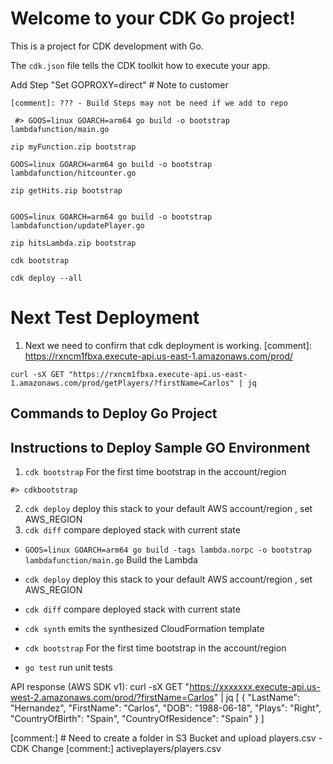 # Welcome to your CDK Go project!

This is a project for CDK development with Go.

The `cdk.json` file tells the CDK toolkit how to execute your app.


Add Step "Set GOPROXY=direct" # Note to customer



```
[comment]: ??? - Build Steps may not be need if we add to repo

 #> GOOS=linux GOARCH=arm64 go build -o bootstrap lambdafunction/main.go

zip myFunction.zip bootstrap

GOOS=linux GOARCH=arm64 go build -o bootstrap lambdafunction/hitcounter.go

zip getHits.zip bootstrap


GOOS=linux GOARCH=arm64 go build -o bootstrap lambdafunction/updatePlayer.go

zip hitsLambda.zip bootstrap

cdk bootstrap

cdk deploy --all
```
# Next Test Deployment
1. Next we need to confirm that cdk deployment is working.
[comment]: https://rxncm1fbxa.execute-api.us-east-1.amazonaws.com/prod/
```
curl -sX GET "https://rxncm1fbxa.execute-api.us-east-1.amazonaws.com/prod/getPlayers/?firstName=Carlos" | jq
```



## Commands to Deploy Go Project

 ## Instructions to Deploy Sample GO Environment
1.  `cdk bootstrap`                  For the first time bootstrap in the account/region
```
#> cdkbootstrap
```
2. `cdk deploy`                     deploy this stack to your default AWS account/region , set AWS_REGION 
3. `cdk diff`                       compare deployed stack with current state

 
 
 
 
 * `GOOS=linux GOARCH=arm64 go build -tags lambda.norpc -o bootstrap lambdafunction/main.go`                           Build the Lambda


 * `cdk deploy`                     deploy this stack to your default AWS account/region , set AWS_REGION 
 * `cdk diff`                       compare deployed stack with current state
 * `cdk synth`                      emits the synthesized CloudFormation template
 * `cdk bootstrap`                  For the first time bootstrap in the account/region
 * `go test`                        run unit tests


API response (AWS SDK v1):
curl -sX GET "https://xxxxxxx.execute-api.us-west-2.amazonaws.com/prod/?firstName=Carlos" | jq
[
{
"LastName": "Hernandez",
"FirstName": "Carlos",
"DOB": "1988-06-18",
"Plays": "Right",
"CountryOfBirth": "Spain",
"CountryOfResidence": "Spain"
}
]

[comment:] # Need to create a folder in S3 Bucket and upload players.csv - CDK Change
[comment:] activeplayers/players.csv

